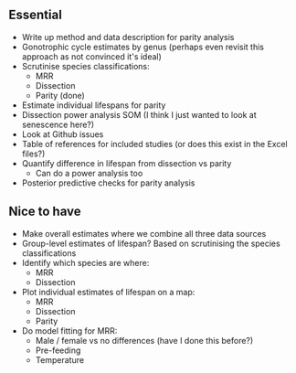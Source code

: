 ## Essential

* Write up method and data description for parity analysis
* Gonotrophic cycle estimates by genus (perhaps even revisit this approach as not convinced it's ideal)
* Scrutinise species classifications:
  * MRR
  * Dissection
  * Parity (done)
* Estimate individual lifespans for parity
* Dissection power analysis SOM (I think I just wanted to look at senescence here?)
* Look at Github issues
* Table of references for included studies (or does this exist in the Excel files?)
* Quantify difference in lifespan from dissection vs parity
  * Can do a power analysis too
* Posterior predictive checks for parity analysis

## Nice to have

* Make overall estimates where we combine all three data sources
* Group-level estimates of lifespan? Based on scrutinising the species classifications
* Identify which species are where:
  * MRR
  * Dissection
* Plot individual estimates of lifespan on a map:
  * MRR
  * Dissection
  * Parity
* Do model fitting for MRR:
  * Male / female vs no differences (have I done this before?)
  * Pre-feeding
  * Temperature